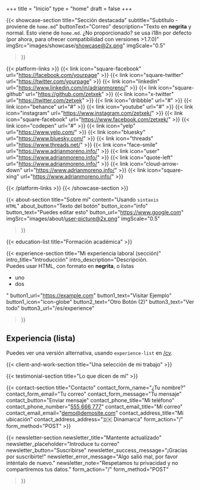 +++
title =  "Inicio"
type = "home"
draft = false
+++

{{< showcase-section
    title="Sección destacada"
    subtitle="Subtítulo - proviene de <code>home.md</code>"
    buttonText="Correo"
    description="Texto en <strong>negrita</strong> y normal. Esto viene de <code>home.md</code>. ¿No proporcionado? se usa i18n por defecto (por ahora, para ofrecer compatibilidad con versiones >1.7.0)"
    imgSrc="images/showcase/showcase@2x.png"
    imgScale="0.5"
 >}}

{{< platform-links >}}
    {{< link icon="square-facebook" url="https://facebook.com/yourpage" >}}
    {{< link icon="square-twitter" url="https://twitter.com/yourpage" >}}
    {{< link icon="linkedin" url="https://www.linkedin.com/in/adrianmoreno/" >}}
    {{< link icon="square-github" url="https://github.com/zetxek" >}}
    {{< link icon="x-twitter" url="https://twitter.com/zetxek" >}}
    {{< link icon="dribbble" url="#" >}}
    {{< link icon="behance" url="#" >}}
    {{< link icon="youtube" url="#" >}}
    {{< link icon="instagram" url="https://www.instagram.com/zetxek/" >}}
    {{< link icon="square-facebook" url="https://www.facebook.com/zetxek/" >}}
    {{< link icon="codepen" url="#" >}}
    {{< link icon="yelp" url="https://www.yelp.com/" >}}
    {{< link icon="bluesky" url="https://www.bluesky.com/" >}}
    {{< link icon="threads" url="https://www.threads.net/" >}}
    {{< link icon="face-smile" url="https://www.adrianmoreno.info/" >}}
    {{< link icon="user" url="https://www.adrianmoreno.info/" >}}
    {{< link icon="quote-left" url="https://www.adrianmoreno.info/" >}}
    {{< link icon="cloud-arrow-down" url="https://www.adrianmoreno.info/" >}}
    {{< link icon="square-xing" url="https://www.adrianmoreno.info/" >}}

{{< /platform-links >}}
{{< /showcase-section >}}

{{< about-section
    title="Sobre mí"
    content="Usando <code>sintaxis HTML</code>"
    about_button="Texto del botón"
    button_icon="info"
    button_text="Puedes editar esto"
    button_url="https://www.google.com"
    imgSrc="images/about/user-picture@2x.png"
    imgScale="0.5"
 >}}

{{< education-list
    title="Formación académica" >}}

{{< experience-section
    title="Mi experiencia laboral (sección)"
    intro_title="Introducción"
    intro_description="Descripción.<br>Puedes usar HTML, con formato en <strong>negrita</strong>, o listas <ul><li>uno</li><li>dos</li></ul>" 
    button1_url="https://example.com"
    button1_text="Visitar Ejemplo"
    button1_icon="icon-globe"
    button2_text="Otro Botón (2)"
    button3_text="Ver todo"
    button3_url="/es/experience"
>}}


## Experiencia (lista)

Puedes ver una versión alternativa, usando `experience-list` en [/cv](/cv).
 

{{< client-and-work-section
    title="Una selección de mi trabajo" >}} 

{{< testimonial-section
    title="Lo que dicen de mí" >}}

{{< contact-section
    title="Contacto" 
    contact_form_name="¿Tu nombre?"
    contact_form_email="Tu correo"
    contact_form_message="Tu mensaje"
    contact_button="Enviar mensaje"
    contact_phone_title="Mi teléfono"
    contact_phone_number="<a href='tel:+555666777'>555 666 777</a>"
    contact_email_title="Mi correo"
    contact_email_email="demo@demosite.com"
    contact_address_title="Mi ubicación"
    contact_address_address="🇩🇰 Dinamarca"
    form_action="/"
    form_method="POST"
     >}}

{{< newsletter-section 
    newsletter_title="Mantente actualizado"
    newsletter_placeholder="Introduce tu correo"
    newsletter_button="Suscribirse"
    newsletter_success_message="¡Gracias por suscribirte!"
    newsletter_error_message="Algo salió mal, por favor inténtalo de nuevo."
    newsletter_note="Respetamos tu privacidad y no compartiremos tus datos."
    form_action="/"
    form_method="POST"
>}}